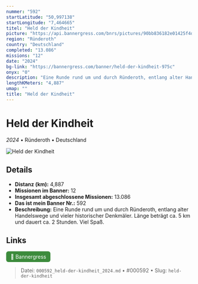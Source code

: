 ```yaml
---
nummer: "592"
startLatitude: "50,997138"
startLongitude: "7,464665"
titel: "Held der Kindheit"
picture: "https://api.bannergress.com/bnrs/pictures/90bb836182e01425f4d95e1cdba38b65"
region: "Ründeroth"
country: "Deutschland"
completed: "13.086"
missions: "12"
date: "2024"
bg-link: "https://bannergress.com/banner/held-der-kindheit-975c"
onyx: "0"
description: "Eine Runde rund um und durch Ründeroth, entlang alter Handelswege und vieler historischer Denkmäler. Länge beträgt ca. 5 km und dauert ca. 2 Stunden. Viel Spaß."
lengthKMeters: "4,887"
umap: ""
title: "Held der Kindheit"
---
```

# Held der Kindheit

*2024* • Ründeroth • Deutschland

![Held der Kindheit](https://api.bannergress.com/bnrs/pictures/90bb836182e01425f4d95e1cdba38b65)

## Details
- **Distanz (km):** 4,887
- **Missionen im Banner:** 12
- **Insgesamt abgeschlossene Missionen:** 13.086
- **Das ist mein Banner Nr.:** 592
- **Beschreibung:** Eine Runde rund um und durch Ründeroth, entlang alter Handelswege und vieler historischer Denkmäler. Länge beträgt ca. 5 km und dauert ca. 2 Stunden. Viel Spaß.


## Links
<div style="margin-top: 0.5em;">
<a href="https://bannergress.com/banner/held-der-kindheit-975c" target="_blank" style="display:inline-block;margin-right:8px;padding:6px 12px;background-color:#3c8b3c;color:white;text-decoration:none;border-radius:6px;">🔗 Bannergress</a>

</div>


> Datei: `000592_held-der-kindheit_2024.md` • #000592 • Slug: `held-der-kindheit`
